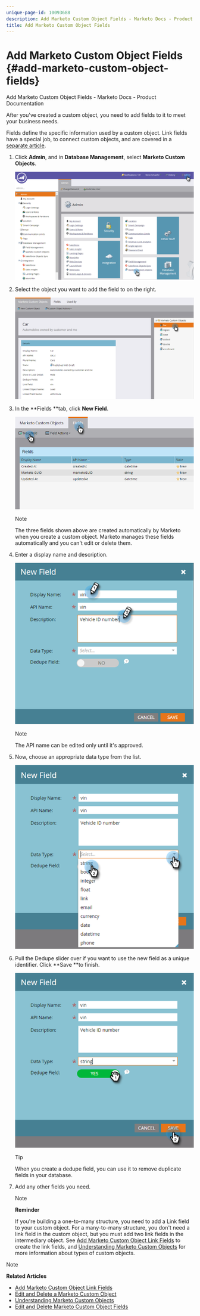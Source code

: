 ```yaml
---
unique-page-id: 10093688
description: Add Marketo Custom Object Fields - Marketo Docs - Product Documentation
title: Add Marketo Custom Object Fields
---
```


# Add Marketo Custom Object Fields {#add-marketo-custom-object-fields}

Add Marketo Custom Object Fields - Marketo Docs - Product Documentation

After you've created a custom object, you need to add fields to it to meet your business needs.

Fields define the specific information used by a custom object. Link fields have a special job, to connect custom objects, and are covered in a [separate article](add-marketo-custom-object-link-fields.md).

1. Click **Admin**, and in **Database Management**, select **Marketo Custom Objects**.

   ![](assets/image2016-1-18-9-3a2-3a6.png)

1. Select the object you want to add the field to on the right.

   ![](assets/image2016-1-18-9-3a5-3a3.png)

1. In the **Fields **tab, click **New Field**.

   ![](assets/image2015-9-15-16-3a53-3a40.png)

   >[!NOTE]
   >
   >The three fields shown above are created automatically by Marketo when you create a custom object. Marketo manages these fields automatically and you can't edit or delete them.

1. Enter a display name and description.

   ![](assets/image2015-10-5-11-3a35-3a48.png)

   >[!NOTE]
   >
   >The API name can be edited only until it's approved.

1. Now, choose an appropriate data type from the list.

   ![](assets/image2015-10-5-11-3a37-3a24.png)

1. Pull the Dedupe slider over if you want to use the new field as a unique identifier. Click **Save **to finish.

   ![](assets/image2015-10-5-11-3a40-3a12.png)

   >[!TIP]
   >
   >When you create a dedupe field, you can use it to remove duplicate fields in your database.

1. Add any other fields you need.

   >[!NOTE]
   >
   >**Reminder**
   >
   >
   >If you're building a one-to-many structure, you need to add a Link field to your custom object. For a many-to-many structure, you don't need a link field in the custom object, but you must add two link fields in the intermediary object. See [Add Marketo Custom Object Link Fields](add-marketo-custom-object-link-fields.md) to create the link fields, and [Understanding Marketo Custom Objects](understanding-marketo-custom-objects.md) for more information about types of custom objects.

>[!NOTE]
>
>**Related Articles**
>
>* [Add Marketo Custom Object Link Fields](add-marketo-custom-object-link-fields.md)
>* [Edit and Delete a Marketo Custom Object](edit-and-delete-a-marketo-custom-object.md)
>* [Understanding Marketo Custom Objects](understanding-marketo-custom-objects.md)
>* [Edit and Delete Marketo Custom Object Fields](edit-and-delete-marketo-custom-object-fields.md)
>

